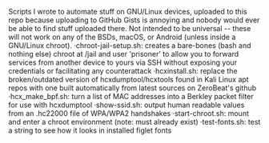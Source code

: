 Scripts I wrote to automate stuff on GNU/Linux devices, uploaded to this repo because uploading to GitHub Gists is annoying and nobody would ever be able to find stuff uploaded there.
Not intended to be universal -- these will not work on any of the BSDs, macOS, or Android (unless inside a GNU/Linux chroot).
·chroot-jail-setup.sh: creates a bare-bones (bash and nothing else) chroot at /jail and user 'prisoner' to allow you to forward services from another device to yours via SSH without exposing your credentials or facilitating any counterattack
·hcxinstall.sh: replace the broken/outdated version of hcxdumptool/hcxtools found in Kali Linux apt repos with one built automatically from latest sources on ZeroBeat's github
·hcx_make_bpf.sh: turn a list of MAC addresses into a Berkley packet filter for use with hcxdumptool
·show-ssid.sh: output human readable values from an .hc22000 file of WPA/WPA2 handshakes
·start-chroot.sh: mount and enter a chroot environment (note: must already exist)
·test-fonts.sh: test a string to see how it looks in installed figlet fonts
